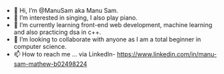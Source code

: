 - 👋 Hi, I’m @ManuSam aka Manu Sam.
- 👀 I’m interested in singing, I also play piano.
- 🌱 I’m currently learning front-end web development, machine learning and also practicing dsa in c++. 
- 💞️ I’m looking to collaborate with anyone as I am a total beginner in computer science.
- 📫 How to reach me ...  via LinkedIn- https://www.linkedin.com/in/manu-sam-mathew-b02498224

<!---
ManuSamM/ManuSamM is a ✨ special ✨ repository because its `README.md` (this file) appears on your GitHub profile.
You can click the Preview link to take a look at your changes.
--->
